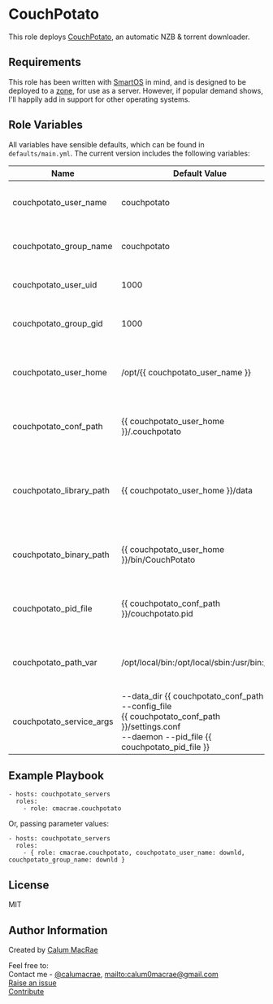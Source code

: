 CouchPotato
===========
This role deploys [CouchPotato](https://couchpota.to), an automatic NZB & torrent downloader.

Requirements
------------
This role has been written with [SmartOS](https://smartos.org) in mind, and is designed to be deployed to a [zone](https://wiki.smartos.org/display/DOC/Zones), for use as a server.
However, if popular demand shows, I'll happily add in support for other operating systems.

Role Variables
--------------
All variables have sensible defaults, which can be found in `defaults/main.yml`.
The current version includes the following variables:

| Name               | Default Value | Description                  |
|--------------------|---------------|------------------------------|
| couchpotato_user_name  | couchpotato | username to run the CouchPotato service |
| couchpotato_group_name | couchpotato | groupname to run the CouchPotato service |
| couchpotato_user_uid | 1000 | UID of the CouchPotato service user |
| couchpotato_group_gid | 1000 | GID of the CouchPotato service group |
| couchpotato_user_home | /opt/{{ couchpotato_user_name }} | home directory for the CouchPotato service user |
| couchpotato_conf_path | {{ couchpotato_user_home }}/.couchpotato | configuration directory for the CouchPotato service |
| couchpotato_library_path | {{ couchpotato_user_home }}/data | root library path, to be used for download directories, movie library etc. |
| couchpotato_binary_path | {{ couchpotato_user_home }}/bin/CouchPotato | path where the CouchPotato source will reside |
| couchpotato_pid_file | {{ couchpotato_conf_path }}/couchpotato.pid | pidfile for the CouchPotato service to write the pid to |
| couchpotato_path_var | /opt/local/bin:/opt/local/sbin:/usr/bin:/bin | set $PATH for the CouchPotato service script |
| couchpotato_service_args | --data_dir {{ couchpotato_conf_path }} --config_file<br> {{ couchpotato_conf_path }}/settings.conf<br> --daemon --pid_file {{ couchpotato_pid_file }} | arguments the CouchPotato service will use when starting |

Example Playbook
----------------

    - hosts: couchpotato_servers
      roles:
        - role: cmacrae.couchpotato

Or, passing parameter values:

	- hosts: couchpotato_servers
	  roles:
	    - { role: cmacrae.couchpotato, couchpotato_user_name: downld, couchpotato_group_name: downld }
License
-------
MIT

Author Information
------------------
Created by [Calum MacRae](http://cmacr.ae)

Feel free to:  
Contact me - [@calumacrae](https://twitter.com/calumacrae), [mailto:calum0macrae@gmail.com](calum0macrae@gmail.com)  
[Raise an issue](https://github.com/cmacrae/ansible-couchpotato/issues)  
[Contribute](https://github.com/cmacrae/ansible-couchpotato/pulls)  
